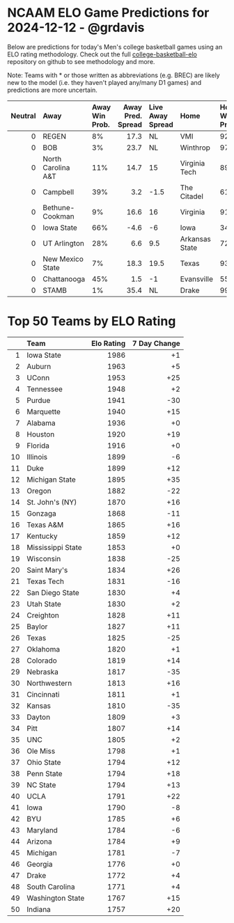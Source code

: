 # NCAAM ELO Game Predictions for 2024-12-12 - @grdavis
Below are predictions for today's Men's college basketball games using an ELO rating methodology. Check out the full [college-basketball-elo](https://github.com/grdavis/college-basketball-elo) repository on github to see methodology and more.

Note: Teams with * or those written as abbreviations (e.g. BREC) are likely new to the model (i.e. they haven't played any/many D1 games) and predictions are more uncertain.

|   Neutral | Away               | Away Win Prob.   |   Away Pred. Spread | Live Away Spread   | Home           | Home Win Prob.   |   Home Pred. Spread |
|----------:|:-------------------|:-----------------|--------------------:|:-------------------|:---------------|:-----------------|--------------------:|
|         0 | REGEN              | 8%               |                17.3 | NL                 | VMI            | 92%              |               -17.3 |
|         0 | BOB                | 3%               |                23.7 | NL                 | Winthrop       | 97%              |               -23.7 |
|         0 | North Carolina A&T | 11%              |                14.7 | 15                 | Virginia Tech  | 89%              |               -14.7 |
|         0 | Campbell           | 39%              |                 3.2 | -1.5               | The Citadel    | 61%              |                -3.2 |
|         0 | Bethune-Cookman    | 9%               |                16.6 | 16                 | Virginia       | 91%              |               -16.6 |
|         0 | Iowa State         | 66%              |                -4.6 | -6                 | Iowa           | 34%              |                 4.6 |
|         0 | UT Arlington       | 28%              |                 6.6 | 9.5                | Arkansas State | 72%              |                -6.6 |
|         0 | New Mexico State   | 7%               |                18.3 | 19.5               | Texas          | 93%              |               -18.3 |
|         0 | Chattanooga        | 45%              |                 1.5 | -1                 | Evansville     | 55%              |                -1.5 |
|         0 | STAMB              | 1%               |                35.4 | NL                 | Drake          | 99%              |               -35.4 |

# Top 50 Teams by ELO Rating
|    | Team              |   Elo Rating |   7 Day Change |
|---:|:------------------|-------------:|---------------:|
|  1 | Iowa State        |         1986 |             +1 |
|  2 | Auburn            |         1963 |             +5 |
|  3 | UConn             |         1953 |            +25 |
|  4 | Tennessee         |         1948 |             +2 |
|  5 | Purdue            |         1941 |            -30 |
|  6 | Marquette         |         1940 |            +15 |
|  7 | Alabama           |         1936 |             +0 |
|  8 | Houston           |         1920 |            +19 |
|  9 | Florida           |         1916 |             +0 |
| 10 | Illinois          |         1899 |             -6 |
| 11 | Duke              |         1899 |            +12 |
| 12 | Michigan State    |         1895 |            +35 |
| 13 | Oregon            |         1882 |            -22 |
| 14 | St. John's (NY)   |         1870 |            +16 |
| 15 | Gonzaga           |         1868 |            -11 |
| 16 | Texas A&M         |         1865 |            +16 |
| 17 | Kentucky          |         1859 |            +12 |
| 18 | Mississippi State |         1853 |             +0 |
| 19 | Wisconsin         |         1838 |            -25 |
| 20 | Saint Mary's      |         1834 |            +26 |
| 21 | Texas Tech        |         1831 |            -16 |
| 22 | San Diego State   |         1830 |             +4 |
| 23 | Utah State        |         1830 |             +2 |
| 24 | Creighton         |         1828 |            +11 |
| 25 | Baylor            |         1827 |            +11 |
| 26 | Texas             |         1825 |            -25 |
| 27 | Oklahoma          |         1820 |             +1 |
| 28 | Colorado          |         1819 |            +14 |
| 29 | Nebraska          |         1817 |            -35 |
| 30 | Northwestern      |         1813 |            +16 |
| 31 | Cincinnati        |         1811 |             +1 |
| 32 | Kansas            |         1810 |            -35 |
| 33 | Dayton            |         1809 |             +3 |
| 34 | Pitt              |         1807 |            +14 |
| 35 | UNC               |         1805 |             +2 |
| 36 | Ole Miss          |         1798 |             +1 |
| 37 | Ohio State        |         1794 |            +12 |
| 38 | Penn State        |         1794 |            +18 |
| 39 | NC State          |         1794 |            +13 |
| 40 | UCLA              |         1791 |            +22 |
| 41 | Iowa              |         1790 |             -8 |
| 42 | BYU               |         1785 |             +6 |
| 43 | Maryland          |         1784 |             -6 |
| 44 | Arizona           |         1784 |             +9 |
| 45 | Michigan          |         1781 |             -7 |
| 46 | Georgia           |         1776 |             +0 |
| 47 | Drake             |         1772 |             +4 |
| 48 | South Carolina    |         1771 |             +4 |
| 49 | Washington State  |         1767 |            +15 |
| 50 | Indiana           |         1757 |            +20 |